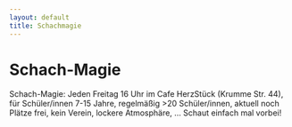 ```yaml
---
layout: default
title: Schachmagie 
---
```


# Schach-Magie

Schach-Magie: Jeden Freitag 16 Uhr im Cafe HerzStück (Krumme Str. 44), für Schüler/innen 7-15 Jahre, regelmäßig >20 Schüler/innen, aktuell noch Plätze frei, kein Verein, lockere Atmosphäre, … Schaut einfach mal vorbei!
